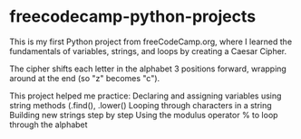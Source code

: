 # freecodecamp-python-projects
This is my first Python project from freeCodeCamp.org, where I learned the fundamentals of variables, strings, and loops by creating a Caesar Cipher.

The cipher shifts each letter in the alphabet 3 positions forward, wrapping around at the end (so "z" becomes "c").

This project helped me practice:
Declaring and assigning variables
using string methods (.find(), .lower()
Looping through characters in a string
Building new strings step by step
Using the modulus operator % to loop through the alphabet
